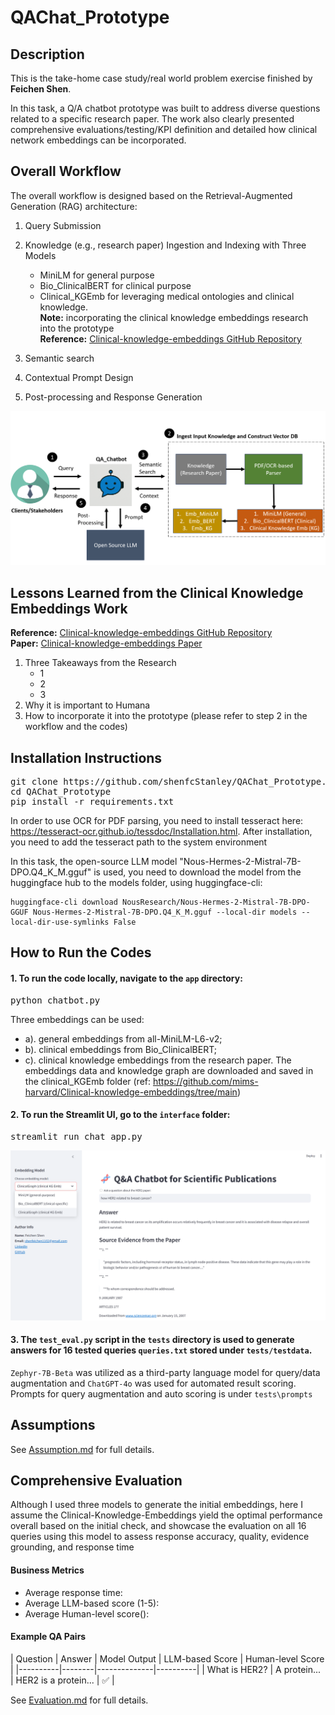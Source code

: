 # QAChat_Prototype

## Description
This is the take-home case study/real world problem exercise finished by **Feichen Shen**.  

In this task, a Q/A chatbot prototype was built to address diverse questions related to a specific research paper. The work also clearly presented comprehensive evaluations/testing/KPI definition and detailed how clinical network embeddings can be incorporated.

## Overall Workflow

The overall workflow is designed based on the Retrieval-Augmented Generation (RAG) architecture:
1. Query Submission
2. Knowledge (e.g., research paper) Ingestion and Indexing with Three Models
   - MiniLM for general purpose
   - Bio_ClinicalBERT for clinical purpose
   - Clinical_KGEmb for leveraging medical ontologies and clinical knowledge.  
     **Note:** incorporating the clinical knowledge embeddings research into the prototype  
     **Reference:** [Clinical-knowledge-embeddings GitHub Repository](https://github.com/mims-harvard/Clinical-knowledge-embeddings)

4. Semantic search
5. Contextual Prompt Design
6. Post-processing and Response Generation

<img src="imgs/workflow.png" alt="Chatbot Illustration" width="550"/>

## Lessons Learned from the Clinical Knowledge Embeddings Work
**Reference:** [Clinical-knowledge-embeddings GitHub Repository](https://github.com/mims-harvard/Clinical-knowledge-embeddings)  
**Paper:** [Clinical-knowledge-embeddings Paper](https://www.medrxiv.org/content/10.1101/2024.12.03.24318322v2)

1. Three Takeaways from the Research
   - 1
   - 2
   - 3
2. Why it is important to Humana
3. How to incorporate it into the prototype (please refer to step 2 in the workflow and the codes)
## Installation Instructions  

<pre>
git clone https://github.com/shenfcStanley/QAChat_Prototype.git
cd QAChat_Prototype
pip install -r requirements.txt
</pre>

In order to use OCR for PDF parsing, you need to install tesseract here: https://tesseract-ocr.github.io/tessdoc/Installation.html. After installation, you need to add the tesseract path to the system environment

In this task, the open-source LLM model "Nous-Hermes-2-Mistral-7B-DPO.Q4_K_M.gguf" is used, you need to download the model from the huggingface hub to the models folder, using huggingface-cli: <pre> ```huggingface-cli download NousResearch/Nous-Hermes-2-Mistral-7B-DPO-GGUF Nous-Hermes-2-Mistral-7B-DPO.Q4_K_M.gguf --local-dir models --local-dir-use-symlinks False```</pre>

## How to Run the Codes

#### 1. To run the code locally, navigate to the `app` directory:
<pre>python chatbot.py</pre>
Three embeddings can be used: 
- a). general embeddings from all-MiniLM-L6-v2;
- b). clinical embeddings from Bio_ClinicalBERT;
- c). clinical knowledge embeddings from the research paper. The embeddings data and knowledge graph are downloaded and saved in the clinical_KGEmb folder (ref: https://github.com/mims-harvard/Clinical-knowledge-embeddings/tree/main)
#### 2. To run the Streamlit UI, go to the `interface` folder:
<pre>streamlit run chat_app.py</pre>
<img src="imgs/webapp.png" alt="Chatbot UI" width="550"/>  

#### 3. The `test_eval.py` script in the `tests` directory is used to generate answers for 16 tested queries `queries.txt` stored under `tests/testdata`.  
`Zephyr-7B-Beta` was utilized as a third-party language model for query/data augmentation and `ChatGPT-4o` was used for automated result scoring. Prompts for query augmentation and auto scoring is under `tests\prompts`

## Assumptions
See [Assumption.md](Assumption.md) for full details.

## Comprehensive Evaluation

Although I used three models to generate the initial embeddings, here I assume the Clinical-Knowledge-Embeddings yield the optimal performance overall based on the initial check, and showcase the evaluation on all 16 queries using this model to assess response accuracy, quality, evidence grounding, and response time

#### Business Metrics
- Average response time:
- Average LLM-based score (1-5):
- Average Human-level score():


#### Example QA Pairs
| Question | Answer | Model Output | LLM-based Score | Human-level Score |
|----------|--------|--------------|----------|
| What is HER2? | A protein... | HER2 is a protein... | ✅ |

See [Evaluation.md](Evaluation.md) for full details.


